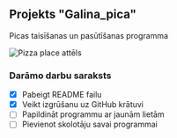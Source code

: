 ## Projekts "Galina_pica"
Picas taisīšanas un pasūtīšanas programma

![Pizza place attēls](https://i.pinimg.com/736x/00/3e/76/003e7642fbcb9dd52ccbb88652b52b87.jpg)

### **Darāmo darbu saraksts**
- [x] Pabeigt README failu
- [x] Veikt izgrūšanu uz GitHub krātuvi
- [ ] Papildināt programmu ar jaunām lietām
- [ ] Pievienot skolotāju savai programmai
